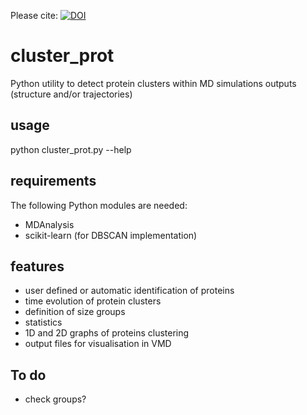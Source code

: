 Please cite: [![DOI](https://zenodo.org/badge/doi/10.5281/zenodo.10504.png)](http://dx.doi.org/10.5281/zenodo.10504)

cluster_prot
============

Python utility to detect protein clusters within MD simulations outputs (structure and/or trajectories)

usage
-----
python cluster_prot.py --help

requirements
------------
The following Python modules are needed:
- MDAnalysis
- scikit-learn (for DBSCAN implementation)

features
-----------
- user defined or automatic identification of proteins
- time evolution of protein clusters
- definition of size groups 
- statistics
- 1D and 2D graphs of proteins clustering
- output files for visualisation in VMD

To do
-----
- check groups?

